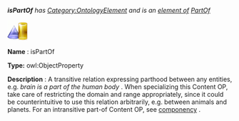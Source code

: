 ___isPartOf__ 
 has
 [Category:OntologyElement](../../Category/OntologyElement "Category:OntologyElement") 
 and is an
 [element of](../../Property/ElementOf "Property:ElementOf") 
[PartOf](../../Submissions/PartOf "Submissions:PartOf")_




  





[![ObjectProperty](../public/images/thumb/c/c3/ObjectProperty.gif/45px-ObjectProperty.gif)](../../Image/ObjectProperty.gif "ObjectProperty")


__Name__ 
 : isPartOf
 



__Type:__ 
 owl:ObjectProperty
 



__Description__ 
 : A transitive relation expressing parthood between any entities, e.g.
 _brain is a part of the human body_ 
 . When specializing this Content OP, take care of restricting the domain and range appropriately, since it could be counterintuitive to use this relation arbitrarily, e.g. between animals and planets. For an intransitive part-of Content OP, see
 [componency](../../Submissions/Componency "Submissions:Componency") 
 .